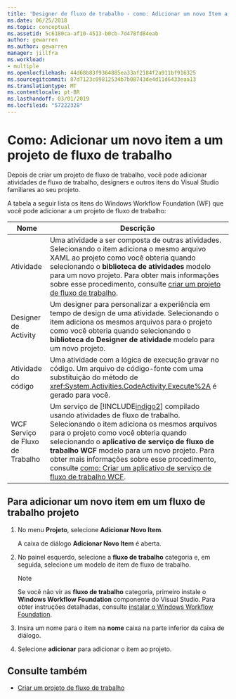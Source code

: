 ```yaml
---
title: 'Designer de fluxo de trabalho - como: Adicionar um novo Item a um projeto de fluxo de trabalho'
ms.date: 06/25/2018
ms.topic: conceptual
ms.assetid: 5c6180ca-af10-4513-b0cb-7d478fd84eab
author: gewarren
ms.author: gewarren
manager: jillfra
ms.workload:
- multiple
ms.openlocfilehash: 44d68b83f9364885ea33af2184f2a911bf916325
ms.sourcegitcommit: 87d7123c09812534b7b08743de4d11d6433eaa13
ms.translationtype: MT
ms.contentlocale: pt-BR
ms.lasthandoff: 03/01/2019
ms.locfileid: "57222328"
---
```

# <a name="how-to-add-a-new-item-to-a-workflow-project"></a>Como: Adicionar um novo item a um projeto de fluxo de trabalho

Depois de criar um projeto de fluxo de trabalho, você pode adicionar atividades de fluxo de trabalho, designers e outros itens do Visual Studio familiares ao seu projeto.

A tabela a seguir lista os itens do Windows Workflow Foundation (WF) que você pode adicionar a um projeto de fluxo de trabalho:


| Nome | Descrição |
|-| - |
| Atividade | Uma atividade a ser composta de outras atividades. Selecionando o item adiciona o mesmo arquivo XAML ao projeto como você obteria quando selecionando o **biblioteca de atividades** modelo para um novo projeto. Para obter mais informações sobre esse procedimento, consulte [criar um projeto de fluxo de trabalho](creating-a-workflow-project.md). |
| Designer de Activity | Um designer para personalizar a experiência em tempo de design de uma atividade. Selecionando o item adiciona os mesmos arquivos para o projeto como você obteria quando selecionando o **biblioteca do Designer de atividade** modelo para um novo projeto. |
| Atividade do código | Uma atividade com a lógica de execução gravar no código. Um arquivo de código-fonte com uma substituição do método de <xref:System.Activities.CodeActivity.Execute%2A> é gerado para você. |
| WCF Serviço de Fluxo de Trabalho | Um serviço de [!INCLUDE[indigo2](../workflow-designer/includes/indigo2_md.md)] compilado usando atividades de fluxo de trabalho. Selecionando o item adiciona os mesmos arquivos para o projeto como você obteria quando selecionando o **aplicativo de serviço de fluxo de trabalho WCF** modelo para um novo projeto. Para obter mais informações sobre esse procedimento, consulte [como: Criar um aplicativo de serviço de fluxo de trabalho WCF](/visualstudio/workflow-designer/creating-a-workflow-project). |

## <a name="to-add-a-new-item-to-a-workflow-project"></a>Para adicionar um novo item em um fluxo de trabalho projeto

1. No menu **Projeto**, selecione **Adicionar Novo Item**.

   A caixa de diálogo **Adicionar Novo Item** é aberta.

1. No painel esquerdo, selecione a **fluxo de trabalho** categoria e, em seguida, selecione um modelo de item de fluxo de trabalho.

   > [!NOTE]
   > Se você não vir as **fluxo de trabalho** categoria, primeiro instale o **Windows Workflow Foundation** componente do Visual Studio. Para obter instruções detalhadas, consulte [instalar o Windows Workflow Foundation](developing-applications-with-the-workflow-designer.md#install-windows-workflow-foundation).

1. Insira um nome para o item na **nome** caixa na parte inferior da caixa de diálogo.

1. Selecione **adicionar** para adicionar o item ao projeto.

## <a name="see-also"></a>Consulte também

- [Criar um projeto de fluxo de trabalho](../workflow-designer/creating-a-workflow-project.md)